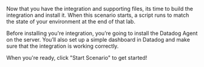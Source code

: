 Now that you have the integration and supporting files, its time to build the integration and install it. When this scenario starts, a script runs to match the state of your environment at the end of that lab.

Before installing you're integration, you’re going to install the Datadog Agent on the server. You’ll also set up a simple dashboard in Datadog and make sure that the integration is working correctly.

When you're ready, click "Start Scenario" to get started!